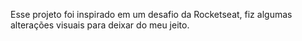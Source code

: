 Esse projeto foi inspirado em um desafio da Rocketseat, fiz algumas alterações visuais para deixar do meu jeito.
